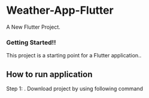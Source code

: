 # Weather-App-Flutter

A New Flutter Project.

### Getting Started!!

This project is a starting point for a Flutter application..

## How to run application

Step 1: 
. Download project by using following command

